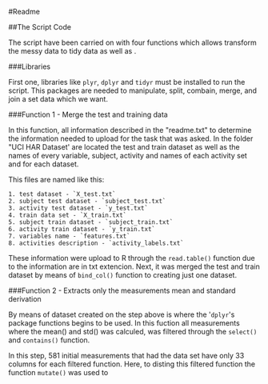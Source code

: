 #Readme



##The Script Code

The script have been carried on with four functions which allows transform the messy data to tidy data as well as . 

###Libraries

First one, libraries like `plyr`, `dplyr` and `tidyr` must be installed to run the script. This packages are needed to manipulate, split, combain, merge, and join a set data which we want.

###Function 1 - Merge the test and training data

In this function, all information described in the "readme.txt" to determine the information needed to upload for the task that was asked. In the folder "UCI HAR Dataset' are located the test and train dataset as well as the names of every variable, subject, activity and names of each activity set and for each dataset.

This files are named like this:

	1. test dataset - `X_test.txt`
	2. subject test dataset - `subject_test.txt`
	3. activity test dataset - `y_test.txt`
	4. train data set - `X_train.txt`
	5. subject train dataset - `subject_train.txt`
	6. activity train dataset - `y_train.txt`
	7. variables name - `features.txt`
	8. activities description - `activity_labels.txt`

These information were upload to R through the `read.table()` function due to the information are in txt extencion. Next, it was merged the test and train dataset by means of `bind_col()` function to creating just one dataset.

###Function 2 - Extracts only the measurements mean and standard derivation

By means of dataset created on the step above is where the '`dplyr`'s package functions begins to be used. In this fuction all measurements where the mean() and std() was calculed, was filtered through the `select()` and `contains()` function. 

In this step, 581 initial measurements that had the data set have only 33 columns for each filtered function. Here, to disting this filtered function the function `mutate()` was used to 

